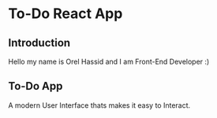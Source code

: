# To-Do React App

## Introduction

Hello my name is Orel Hassid and I am Front-End Developer :)

## To-Do App

A modern User Interface thats makes it easy to Interact.
